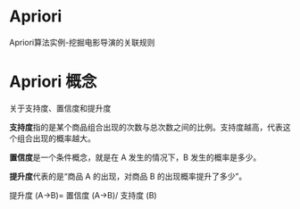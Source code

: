 # Apriori
Apriori算法实例-挖掘电影导演的关联规则

# Apriori 概念

关于支持度、置信度和提升度

**支持度**指的是某个商品组合出现的次数与总次数之间的比例。支持度越高，代表这个组合出现的概率越大。

**置信度**是一个条件概念，就是在 A 发生的情况下，B 发生的概率是多少。

**提升度**代表的是“商品 A 的出现，对商品 B 的出现概率提升了多少”。

提升度 (A→B)= 置信度 (A→B)/ 支持度 (B)
